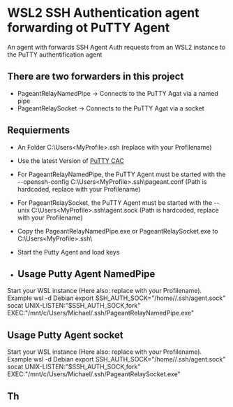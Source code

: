 # WSL2 SSH Authentication agent forwarding ot PuTTY Agent
An agent with forwards SSH Agent Auth requests from an WSL2 instance to the PuTTY authentification agent

## There are two forwarders in this project
- PageantRelayNamedPipe -> Connects to the PuTTY Agat via a named pipe
- PageantRelaySocket ->  Connects to the PuTTY Agat via a socket
## Requierments
- An Folder C:\Users\<MyProfile>\.ssh (replace <MyProfile> with your Profilename)
- Use the latest Version of [PuTTY CAC](https://github.com/NoMoreFood/putty-cac/releases)
- For PageantRelayNamedPipe, the PuTTY Agent must be started with the --openssh-config C:\Users\<MyProfile>\.ssh\pageant.conf (Path is hardcoded, replace <MyProfile> with your Profilename)
- For PageantRelaySocket, the PuTTY Agent must be started with the --unix C:\Users\<MyProfile>\.ssh\agent.sock (Path is hardcoded, replace <MyProfile> with your Profilename)
- Copy the PageantRelayNamedPipe.exe or PageantRelaySocket.exe to C:\Users\<MyProfile>\.ssh\
- Start the Putty Agent and load keys

- ## Usage Putty Agent NamedPipe
Start your WSL instance (Here also: replace <MyProfile> with your Profilename). Example
    wsl -d Debian
    export SSH_AUTH_SOCK="/home/<MyProfile>/.ssh/agent.sock"
    socat UNIX-LISTEN:"$SSH_AUTH_SOCK,fork" EXEC:"/mnt/c/Users/Michael/.ssh/PageantRelayNamedPipe.exe"

## Usage Putty Agent socket
Start your WSL instance (Here also: replace <MyProfile> with your Profilename). Example
    wsl -d Debian
    export SSH_AUTH_SOCK="/home/<MyProfile>/.ssh/agent.sock"
    socat UNIX-LISTEN:"$SSH_AUTH_SOCK,fork" EXEC:"/mnt/c/Users/Michael/.ssh/PageantRelaySocket.exe"

## Th    

